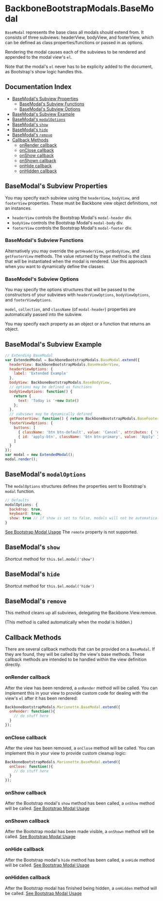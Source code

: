 # BackboneBootstrapModals.BaseModal

`BaseModal` represents the base class all modals should extend from. It 
consists of three subviews: headerView, bodyView, and footerView, which can be defined as class properties/functions or passed in as options.

Rendering the modal causes each of the subviews to be rendered and appended to the modal view's `el`.

Note that the modal's `el` never has to be explicity added to the document, as Bootstrap's show logic handles this.

## Documentation Index

* [BaseModal's Subview Properties](#basemodals-subview-properties)
  * [BaseModal's Subview Functions](#basemodals-subview-functions)
  * [BaseModal's Subview Options](#basemodals-subview-options)
* [BaseModal's Subview Example](#basemodals-subviews-example)
* [BaseModal's `modalOptions`](#basemodals-modaloptions)
* [BaseModal's `show`](#basemodals-show)
* [BaseModal's `hide`](#basemodals-hide)
* [BaseModal's `remove`](#basemodals-remove)
* [Callback Methods](#callback-methods)
  * [onRender callback](#onrender-callback)
  * [onClose callback](#onclose-callback)
  * [onShow callback](#onshow-callback)
  * [onShown callback](#onshown-callback)
  * [onHide callback](#onhide-callback)
  * [onHidden callback](#onhidden-callback)

## BaseModal's Subview Properties

You may specify each subview using the `headerView`, `bodyView`, and `footerView` properties.
These must be Backbone view object definitions, not an instances.

* `headerView` controls the Bootstrap Modal's `modal-header` div. 
* `bodyView` controls the Bootstrap Modal's `modal-body` div. 
* `footerView` controls the Bootstrap Modal's `modal-footer` div. 

### BaseModal's Subview Functions

Alternatively you may override the `getHeaderView`, `getBodyView`, and `getFooterView` methods. The value returned by these method is the class that will be instantiated when the modal is rendered. Use this approach when you want to dynamically define the classes.

### BaseModel's Subview Options

You may specify the options structures that will be passed to the constructors of your subviews with `headerViewOptions`, `bodyViewOptions`, and `footerViewOptions`.

`model`, `collection`, and `className` (of `modal-header`) properties are automatically passed into the subview.

You may specify each property as an object or a function that returns an object.

## BaseModal's Subview Example

```javascript
// Extending BaseModal
var ExtendedModal = BackboneBootstrapModals.BaseModal.extend({
  headerView: BackboneBootstrapModals.BaseHeaderView,
  headerViewOptions: {
    label: 'Extended Example'
  },
  bodyView: BackboneBootstrapModals.BaseBodyView,
  // options may be defined as functions
  bodyViewOptions: function() {
    return {
      text: 'Today is '+new Date()
    };
  },
  // subviews may be dynamically defined
  getFooterView: function() { return BackboneBootstrapModals.BaseFooterView; },
  footerViewOptions: {
    buttons: [
      { className: 'btn btn-default', value: 'Cancel', attributes: { 'data-dismiss': 'modal', 'aria-hidden': 'true' }},
      { id: 'apply-btn', className: 'btn btn-primary', value: 'Apply' }
    ]
  }
});
var modal = new ExtendedModal();
modal.render();
```

## BaseModal's `modalOptions`

The `modalOptions` structures defines the properties sent to Bootstrap's `modal` function.

```javascript
// Defaults
modalOptions: {
  backdrop: true,
  keyboard: true,
  show: true // if show is set to false, modals will not be automatically shown on render
}
```

[See Bootstrap Modal Usage](http://getbootstrap.com/javascript/#modals-usage)
The `remote` property is not supported.

## BaseModal's `show`

Shortcut method for `this.$el.modal('show')`

## BaseModal's `hide`

Shortcut method for `this.$el.modal('hide')`

## BaseModal's `remove`

This method cleans up all subviews, delegating the Backbone.View.remove.

(This method is called automatically when the modal is hidden.)

## Callback Methods

There are several callback methods that can be provided on a
`BaseModal`. If they are found, they will be called by the
view's base methods. These callback methods are intended to be
handled within the view definition directly.

### onRender callback

After the view has been rendered, a `onRender` method will be called.
You can implement this in your view to provide custom code for dealing
with the view's `el` after it has been rendered:

```js
BackboneBootstrapModals.Marionette.BaseModal.extend({
  onRender: function(){
    // do stuff here
  }
});
```

### onClose callback

After the view has been removed, a `onClose` method will be called.
You can implement this in your view to provide custom cleanup logic:

```js
BackboneBootstrapModals.Marionette.BaseModal.extend({
  onClose: function(){
    // do stuff here
  }
});
```

### onShow callback

After the Bootstrap modal's `show` method has been called, a `onShow` method will be called. 
[See Bootstrap Modal Usage](http://getbootstrap.com/javascript/#modals-usage)

### onShown callback

After the Bootstrap modal has been made visible, a `onShown` method will be called.
[See Bootstrap Modal Usage](http://getbootstrap.com/javascript/#modals-usage)

### onHide callback

After the Bootstrap modal's `hide` method has been called, a `onHide` method will be called. 
[See Bootstrap Modal Usage](http://getbootstrap.com/javascript/#modals-usage)

### onHidden callback

After the Bootstrap modal has finished being hidden, a `onHidden` method will be called. 
[See Bootstrap Modal Usage](http://getbootstrap.com/javascript/#modals-usage)
